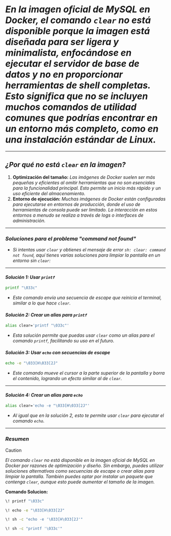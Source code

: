 <!-- Autor: Daniel Benjamin Perez Morales -->
<!-- GitHub: https://github.com/D4nitrix13 -->
<!-- Correo electrónico: danielperezdev@proton.me -->

# ***En la imagen oficial de MySQL en Docker, el comando `clear` no está disponible porque la imagen está diseñada para ser ligera y minimalista, enfocándose en ejecutar el servidor de base de datos y no en proporcionar herramientas de shell completas. Esto significa que no se incluyen muchos comandos de utilidad comunes que podrías encontrar en un entorno más completo, como en una instalación estándar de Linux.***

---

## ***¿Por qué no está `clear` en la imagen?***

1. **Optimización del tamaño:** *Las imágenes de Docker suelen ser más pequeñas y eficientes al omitir herramientas que no son esenciales para la funcionalidad principal. Esto permite un inicio más rápido y un uso eficiente del almacenamiento.*
2. **Entorno de ejecución:** *Muchas imágenes de Docker están configuradas para ejecutarse en entornos de producción, donde el uso de herramientas de consola puede ser limitado. La interacción en estos entornos a menudo se realiza a través de logs o interfaces de administración.*

---

### ***Soluciones para el problema "command not found"***

- *Si intentas usar `clear` y obtienes el mensaje de error `sh: clear: command not found`, aquí tienes varias soluciones para limpiar la pantalla en un entorno sin `clear`:*

---

#### ***Solución 1: Usar `printf`***

```bash
printf "\033c"
```

- *Este comando envía una secuencia de escape que reinicia el terminal, similar a lo que hace `clear`.*

#### ***Solución 2: Crear un alias para `printf`***

```bash
alias clear='printf "\033c"'
```

- *Esta solución permite que puedas usar `clear` como un alias para el comando `printf`, facilitando su uso en el futuro.*

#### ***Solución 3: Usar `echo` con secuencias de escape***

```bash
echo -e "\033[H\033[2J"
```

- *Este comando mueve el cursor a la parte superior de la pantalla y borra el contenido, logrando un efecto similar al de `clear`.*

---

#### ***Solución 4: Crear un alias para `echo`***

```bash
alias clear='echo -e "\033[H\033[2J"'
```

- *Al igual que en la solución 2, esto te permite usar `clear` para ejecutar el comando `echo`.*

---

### ***Resumen***

> [!CAUTION]
> *El comando `clear` no está disponible en la imagen oficial de MySQL en Docker por razones de optimización y diseño. Sin embargo, puedes utilizar soluciones alternativas como secuencias de escape o crear alias para limpiar la pantalla. También puedes optar por instalar un paquete que contenga `clear`, aunque esto puede aumentar el tamaño de la imagen.*

**Comando Solucion:**

```bash
\! printf "\033c"
```

```bash
\! echo -e "\033[H\033[2J"
```

```bash
\! sh -c "echo -e '\033[H\033[2J'"
```

```bash
\! sh -c "printf '\033c'"
```
